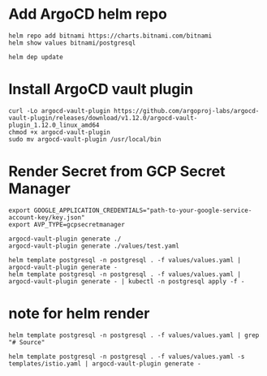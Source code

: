 # Add ArgoCD helm repo

    helm repo add bitnami https://charts.bitnami.com/bitnami
    helm show values bitnami/postgresql 

    helm dep update

# Install ArgoCD vault plugin

    curl -Lo argocd-vault-plugin https://github.com/argoproj-labs/argocd-vault-plugin/releases/download/v1.12.0/argocd-vault-plugin_1.12.0_linux_amd64
    chmod +x argocd-vault-plugin
    sudo mv argocd-vault-plugin /usr/local/bin

# Render Secret from GCP Secret Manager

    export GOOGLE_APPLICATION_CREDENTIALS="path-to-your-google-service-account-key/key.json"
    export AVP_TYPE=gcpsecretmanager

    argocd-vault-plugin generate ./
    argocd-vault-plugin generate ./values/test.yaml

    helm template postgresql -n postgresql . -f values/values.yaml | argocd-vault-plugin generate -
    helm template postgresql -n postgresql . -f values/values.yaml | argocd-vault-plugin generate - | kubectl -n postgresql apply -f -


# note for helm render

    helm template postgresql -n postgresql . -f values/values.yaml | grep "# Source"

    helm template postgresql -n postgresql . -f values/values.yaml -s templates/istio.yaml | argocd-vault-plugin generate -
